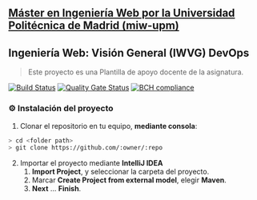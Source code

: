 ## [Máster en Ingeniería Web por la Universidad Politécnica de Madrid (miw-upm)](http://miw.etsisi.upm.es)
## Ingeniería Web: Visión General (IWVG) DevOps
> Este proyecto es una Plantilla de apoyo docente de la asignatura.

[![Build Status](https://travis-ci.org/lconder/ecosystem-demo.svg?branch=develop)](https://travis-ci.org/lconder/ecosystem-demo)
[![Quality Gate Status](https://sonarcloud.io/api/project_badges/measure?project=lconder_ecosystem-demo&metric=alert_status)](https://sonarcloud.io/dashboard?id=lconder_ecosystem-demo)
[![BCH compliance](https://bettercodehub.com/edge/badge/lconder/ecosystem-demo?branch=develop)](https://bettercodehub.com/)

### :gear: Instalación del proyecto
1. Clonar el repositorio en tu equipo, **mediante consola**:
```sh
> cd <folder path>
> git clone https://github.com/:owner/:repo
```
2. Importar el proyecto mediante **IntelliJ IDEA**
   1. **Import Project**, y seleccionar la carpeta del proyecto.
   1. Marcar **Create Project from external model**, elegir **Maven**.
   1. **Next** … **Finish**.
